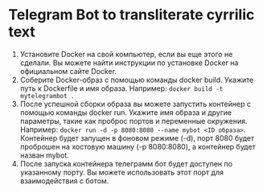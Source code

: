 # Telegram Bot to transliterate cyrrilic text
1. Установите Docker на свой компьютер, если вы еще этого не сделали. Вы можете найти инструкции по установке Docker на официальном сайте Docker.
2. Соберите Docker-образ с помощью команды docker build. Укажите путь к Dockerfile и имя образа. Например: `docker build -t mytelegrambot .`
3. После успешной сборки образа вы можете запустить контейнер с помощью команды docker run. Укажите имя образа и другие параметры, такие как проброс портов и переменные окружения. Например: `docker run -d -p 8080:8080 --name mybot <ID образа>`. Контейнер будет запущен в фоновом режиме (-d), порт 8080 будет проброшен на хостовую машину (-p 8080:8080), а контейнер будет назван mybot.
4. После запуска контейнера телеграмм бот будет доступен по указанному порту. Вы можете использовать этот порт для взаимодействия с ботом.
